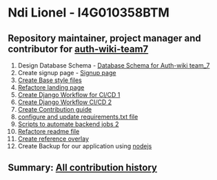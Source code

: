 # Ndi Lionel - I4G010358BTM
## Repository maintainer, project manager and contributor for [auth-wiki-team7](https://github.com/orgs/zuri-training/projects/402)
1. Design Database Schema - [Database Schema for Auth-wiki team_7](https://www.figma.com/file/iLMkqxOcZHjisaVgewQS2I/auth-wiki-team7-Database-Schema?node-id=0%3A1)
2. Create signup page - [Signup page](https://github.com/zuri-training/auth-wiki-team7/tree/main/frontend/signup)
3. [Create Base style files](https://github.com/zuri-training/auth-wiki-team7/blob/main/frontend/css/base.css)
4. [Refactore landing page](https://github.com/zuri-training/auth-wiki-team7/commit/6cffb1110d61948b7d93a2941d9042bfc9e86073)
5. [Create Django Workflow for CI/CD 1](https://github.com/zuri-training/auth-wiki-team7/commit/31b0f68649fa51310d355c8fb4f490135625cb2f)
6. [Create Django Workflow CI/CD 2](https://github.com/zuri-training/auth-wiki-team7/commit/31b0f68649fa51310d355c8fb4f490135625cb2f)
7. [Create Contribution guide](https://github.com/zuri-training/auth-wiki-team7/commit/e7d33759f6c51fc8f8ff6d71f8bc3e672d552a05)
8. [configure and update requirements.txt file](https://github.com/zuri-training/auth-wiki-team7/blob/main/backend/requirements.txt)
9. [Scripts to automate backend jobs 2](https://github.com/zuri-training/auth-wiki-team7/tree/main/backend/library/management/commands)
10. [Refactore readme file](https://github.com/zuri-training/auth-wiki-team7/blob/main/backend/readme.md)
11. [Create reference overlay](https://github.com/zuri-training/auth-wiki-team7/tree/main/frontend/reference-overlay)
12. Create Backup for our application using [nodejs](https://github.com/zuri-training/auth-wiki-team7/tree/main/nodejs-backend)
## Summary: [All contribution history](https://github.com/zuri-training/auth-wiki-team7/commits?author=spykelionel)
